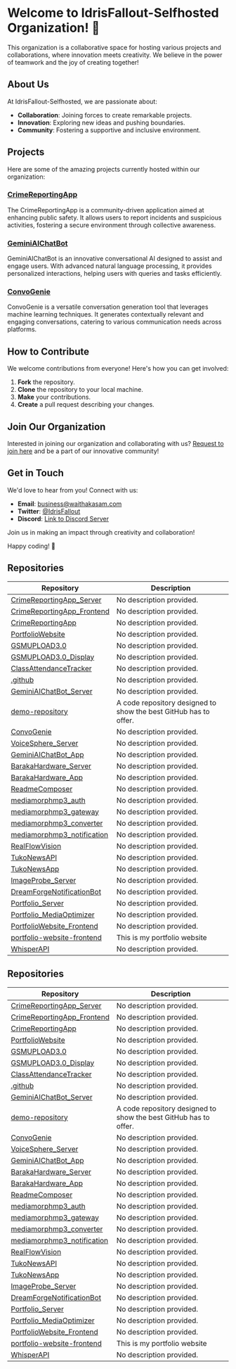 # Welcome to IdrisFallout-Selfhosted Organization! 🚀

This organization is a collaborative space for hosting various projects and collaborations, where innovation meets creativity. We believe in the power of teamwork and the joy of creating together!

## About Us

At IdrisFallout-Selfhosted, we are passionate about:

- **Collaboration**: Joining forces to create remarkable projects.
- **Innovation**: Exploring new ideas and pushing boundaries.
- **Community**: Fostering a supportive and inclusive environment.

## Projects

Here are some of the amazing projects currently hosted within our organization:

### [CrimeReportingApp](https://github.com/IdrisFallout-Selfhosted/CrimeReportingApp)
The CrimeReportingApp is a community-driven application aimed at enhancing public safety. It allows users to report incidents and suspicious activities, fostering a secure environment through collective awareness.

### [GeminiAIChatBot](https://github.com/IdrisFallout-Selfhosted/GeminiAIChatBot)
GeminiAIChatBot is an innovative conversational AI designed to assist and engage users. With advanced natural language processing, it provides personalized interactions, helping users with queries and tasks efficiently.

### [ConvoGenie](https://github.com/IdrisFallout-Selfhosted/ConvoGenie)
ConvoGenie is a versatile conversation generation tool that leverages machine learning techniques. It generates contextually relevant and engaging conversations, catering to various communication needs across platforms.

## How to Contribute

We welcome contributions from everyone! Here's how you can get involved:

1. **Fork** the repository.
2. **Clone** the repository to your local machine.
3. **Make** your contributions.
4. **Create** a pull request describing your changes.

## Join Our Organization

Interested in joining our organization and collaborating with us? [Request to join here](mailto:waithakasam2017@gmail.com) and be a part of our innovative community!

## Get in Touch

We'd love to hear from you! Connect with us:

- **Email**: [business@waithakasam.com](mailto:business@waithakasam.com)
- **Twitter**: [@IdrisFallout](https://twitter.com/IdrisFallout)
- **Discord**: [Link to Discord Server](https://discord.gg/ntkyAxvFc4)

Join us in making an impact through creativity and collaboration!

Happy coding! 🌟

## Repositories

| Repository | Description |
|------------|-------------|
| [CrimeReportingApp_Server](https://github.com/IdrisFallout-Selfhosted/CrimeReportingApp_Server) | No description provided. |
| [CrimeReportingApp_Frontend](https://github.com/IdrisFallout-Selfhosted/CrimeReportingApp_Frontend) | No description provided. |
| [CrimeReportingApp](https://github.com/IdrisFallout-Selfhosted/CrimeReportingApp) | No description provided. |
| [PortfolioWebsite](https://github.com/IdrisFallout-Selfhosted/PortfolioWebsite) | No description provided. |
| [GSMUPLOAD3.0](https://github.com/IdrisFallout-Selfhosted/GSMUPLOAD3.0) | No description provided. |
| [GSMUPLOAD3.0_Display](https://github.com/IdrisFallout-Selfhosted/GSMUPLOAD3.0_Display) | No description provided. |
| [ClassAttendanceTracker](https://github.com/IdrisFallout-Selfhosted/ClassAttendanceTracker) | No description provided. |
| [.github](https://github.com/IdrisFallout-Selfhosted/.github) | No description provided. |
| [GeminiAIChatBot_Server](https://github.com/IdrisFallout-Selfhosted/GeminiAIChatBot_Server) | No description provided. |
| [demo-repository](https://github.com/IdrisFallout-Selfhosted/demo-repository) | A code repository designed to show the best GitHub has to offer. |
| [ConvoGenie](https://github.com/IdrisFallout-Selfhosted/ConvoGenie) | No description provided. |
| [VoiceSphere_Server](https://github.com/IdrisFallout-Selfhosted/VoiceSphere_Server) | No description provided. |
| [GeminiAIChatBot_App](https://github.com/IdrisFallout-Selfhosted/GeminiAIChatBot_App) | No description provided. |
| [BarakaHardware_Server](https://github.com/IdrisFallout-Selfhosted/BarakaHardware_Server) | No description provided. |
| [BarakaHardware_App](https://github.com/IdrisFallout-Selfhosted/BarakaHardware_App) | No description provided. |
| [ReadmeComposer](https://github.com/IdrisFallout-Selfhosted/ReadmeComposer) | No description provided. |
| [mediamorphmp3_auth](https://github.com/IdrisFallout-Selfhosted/mediamorphmp3_auth) | No description provided. |
| [mediamorphmp3_gateway](https://github.com/IdrisFallout-Selfhosted/mediamorphmp3_gateway) | No description provided. |
| [mediamorphmp3_converter](https://github.com/IdrisFallout-Selfhosted/mediamorphmp3_converter) | No description provided. |
| [mediamorphmp3_notification](https://github.com/IdrisFallout-Selfhosted/mediamorphmp3_notification) | No description provided. |
| [RealFlowVision](https://github.com/IdrisFallout-Selfhosted/RealFlowVision) | No description provided. |
| [TukoNewsAPI](https://github.com/IdrisFallout-Selfhosted/TukoNewsAPI) | No description provided. |
| [TukoNewsApp](https://github.com/IdrisFallout-Selfhosted/TukoNewsApp) | No description provided. |
| [ImageProbe_Server](https://github.com/IdrisFallout-Selfhosted/ImageProbe_Server) | No description provided. |
| [DreamForgeNotificationBot](https://github.com/IdrisFallout-Selfhosted/DreamForgeNotificationBot) | No description provided. |
| [Portfolio_Server](https://github.com/IdrisFallout-Selfhosted/Portfolio_Server) | No description provided. |
| [Portfolio_MediaOptimizer](https://github.com/IdrisFallout-Selfhosted/Portfolio_MediaOptimizer) | No description provided. |
| [PortfolioWebsite_Frontend](https://github.com/IdrisFallout-Selfhosted/PortfolioWebsite_Frontend) | No description provided. |
| [portfolio-website-frontend](https://github.com/IdrisFallout-Selfhosted/portfolio-website-frontend) | This is my portfolio website |
| [WhisperAPI](https://github.com/IdrisFallout-Selfhosted/WhisperAPI) | No description provided. |

## Repositories

| Repository | Description |
|------------|-------------|
| [CrimeReportingApp_Server](https://github.com/IdrisFallout-Selfhosted/CrimeReportingApp_Server) | No description provided. |
| [CrimeReportingApp_Frontend](https://github.com/IdrisFallout-Selfhosted/CrimeReportingApp_Frontend) | No description provided. |
| [CrimeReportingApp](https://github.com/IdrisFallout-Selfhosted/CrimeReportingApp) | No description provided. |
| [PortfolioWebsite](https://github.com/IdrisFallout-Selfhosted/PortfolioWebsite) | No description provided. |
| [GSMUPLOAD3.0](https://github.com/IdrisFallout-Selfhosted/GSMUPLOAD3.0) | No description provided. |
| [GSMUPLOAD3.0_Display](https://github.com/IdrisFallout-Selfhosted/GSMUPLOAD3.0_Display) | No description provided. |
| [ClassAttendanceTracker](https://github.com/IdrisFallout-Selfhosted/ClassAttendanceTracker) | No description provided. |
| [.github](https://github.com/IdrisFallout-Selfhosted/.github) | No description provided. |
| [GeminiAIChatBot_Server](https://github.com/IdrisFallout-Selfhosted/GeminiAIChatBot_Server) | No description provided. |
| [demo-repository](https://github.com/IdrisFallout-Selfhosted/demo-repository) | A code repository designed to show the best GitHub has to offer. |
| [ConvoGenie](https://github.com/IdrisFallout-Selfhosted/ConvoGenie) | No description provided. |
| [VoiceSphere_Server](https://github.com/IdrisFallout-Selfhosted/VoiceSphere_Server) | No description provided. |
| [GeminiAIChatBot_App](https://github.com/IdrisFallout-Selfhosted/GeminiAIChatBot_App) | No description provided. |
| [BarakaHardware_Server](https://github.com/IdrisFallout-Selfhosted/BarakaHardware_Server) | No description provided. |
| [BarakaHardware_App](https://github.com/IdrisFallout-Selfhosted/BarakaHardware_App) | No description provided. |
| [ReadmeComposer](https://github.com/IdrisFallout-Selfhosted/ReadmeComposer) | No description provided. |
| [mediamorphmp3_auth](https://github.com/IdrisFallout-Selfhosted/mediamorphmp3_auth) | No description provided. |
| [mediamorphmp3_gateway](https://github.com/IdrisFallout-Selfhosted/mediamorphmp3_gateway) | No description provided. |
| [mediamorphmp3_converter](https://github.com/IdrisFallout-Selfhosted/mediamorphmp3_converter) | No description provided. |
| [mediamorphmp3_notification](https://github.com/IdrisFallout-Selfhosted/mediamorphmp3_notification) | No description provided. |
| [RealFlowVision](https://github.com/IdrisFallout-Selfhosted/RealFlowVision) | No description provided. |
| [TukoNewsAPI](https://github.com/IdrisFallout-Selfhosted/TukoNewsAPI) | No description provided. |
| [TukoNewsApp](https://github.com/IdrisFallout-Selfhosted/TukoNewsApp) | No description provided. |
| [ImageProbe_Server](https://github.com/IdrisFallout-Selfhosted/ImageProbe_Server) | No description provided. |
| [DreamForgeNotificationBot](https://github.com/IdrisFallout-Selfhosted/DreamForgeNotificationBot) | No description provided. |
| [Portfolio_Server](https://github.com/IdrisFallout-Selfhosted/Portfolio_Server) | No description provided. |
| [Portfolio_MediaOptimizer](https://github.com/IdrisFallout-Selfhosted/Portfolio_MediaOptimizer) | No description provided. |
| [PortfolioWebsite_Frontend](https://github.com/IdrisFallout-Selfhosted/PortfolioWebsite_Frontend) | No description provided. |
| [portfolio-website-frontend](https://github.com/IdrisFallout-Selfhosted/portfolio-website-frontend) | This is my portfolio website |
| [WhisperAPI](https://github.com/IdrisFallout-Selfhosted/WhisperAPI) | No description provided. |
